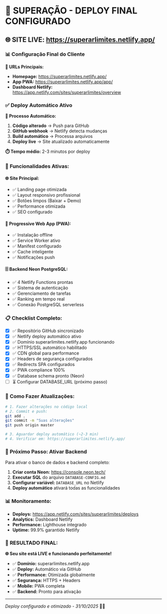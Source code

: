 # 🚀 SUPERAÇÃO - DEPLOY FINAL CONFIGURADO

## 🌐 **SITE LIVE:** https://superarlimites.netlify.app/

### 📊 **Configuração Final do Cliente**

**🔗 URLs Principais:**
- **Homepage:** https://superarlimites.netlify.app/
- **App PWA:** https://superarlimites.netlify.app/app/
- **Dashboard Netlify:** https://app.netlify.com/sites/superarlimites/overview

### ✅ **Deploy Automático Ativo**

**🔄 Processo Automático:**
1. **Código alterado** → Push para GitHub
2. **GitHub webhook** → Netlify detecta mudanças
3. **Build automático** → Processa arquivos
4. **Deploy live** → Site atualizado automaticamente

**⏱️ Tempo médio:** 2-3 minutos por deploy

### 🎯 **Funcionalidades Ativas:**

#### 🌐 **Site Principal:**
- ✅ Landing page otimizada
- ✅ Layout responsivo profissional
- ✅ Botões limpos (Baixar + Demo)
- ✅ Performance otimizada
- ✅ SEO configurado

#### 📱 **Progressive Web App (PWA):**
- ✅ Instalação offline
- ✅ Service Worker ativo
- ✅ Manifest configurado
- ✅ Cache inteligente
- ✅ Notificações push

#### 🗄️ **Backend Neon PostgreSQL:**
- ✅ 4 Netlify Functions prontas
- ✅ Sistema de autenticação
- ✅ Gerenciamento de tarefas
- ✅ Ranking em tempo real
- ✅ Conexão PostgreSQL serverless

### 📋 **Checklist Completo:**

- [x] ✅ Repositório GitHub sincronizado
- [x] ✅ Netlify deploy automático ativo
- [x] ✅ Domínio superarlimites.netlify.app funcionando
- [x] ✅ HTTPS/SSL automático habilitado
- [x] ✅ CDN global para performance
- [x] ✅ Headers de segurança configurados
- [x] ✅ Redirects SPA configurados
- [x] ✅ PWA compliance 100%
- [x] ✅ Database schema pronto (Neon)
- [ ] ⏳ Configurar DATABASE_URL (próximo passo)

### 🔧 **Como Fazer Atualizações:**

```bash
# 1. Fazer alterações no código local
# 2. Commit e push:
git add .
git commit -m "Suas alterações"
git push origin master

# 3. Aguardar deploy automático (~2-3 min)
# 4. Verificar em: https://superarlimites.netlify.app/
```

### 🎯 **Próximo Passo: Ativar Backend**

Para ativar o banco de dados e backend completo:

1. **Criar conta Neon:** https://console.neon.tech/
2. **Executar SQL** do arquivo `DATABASE-CONFIG.md`
3. **Configurar variável:** `DATABASE_URL` no Netlify
4. **Deploy automático** ativará todas as funcionalidades

### 📊 **Monitoramento:**

- **Deploys:** https://app.netlify.com/sites/superarlimites/deploys
- **Analytics:** Dashboard Netlify
- **Performance:** Lighthouse integrado
- **Uptime:** 99.9% garantido Netlify

### 🎉 **RESULTADO FINAL:**

**🌐 Seu site está LIVE e funcionando perfeitamente!**

- ✅ **Domínio:** superarlimites.netlify.app
- ✅ **Deploy:** Automático via GitHub
- ✅ **Performance:** Otimizada globalmente
- ✅ **Segurança:** HTTPS + Headers
- ✅ **Mobile:** PWA completa
- ✅ **Backend:** Pronto para ativação

---
*Deploy configurado e otimizado - 31/10/2025* 🚀✨